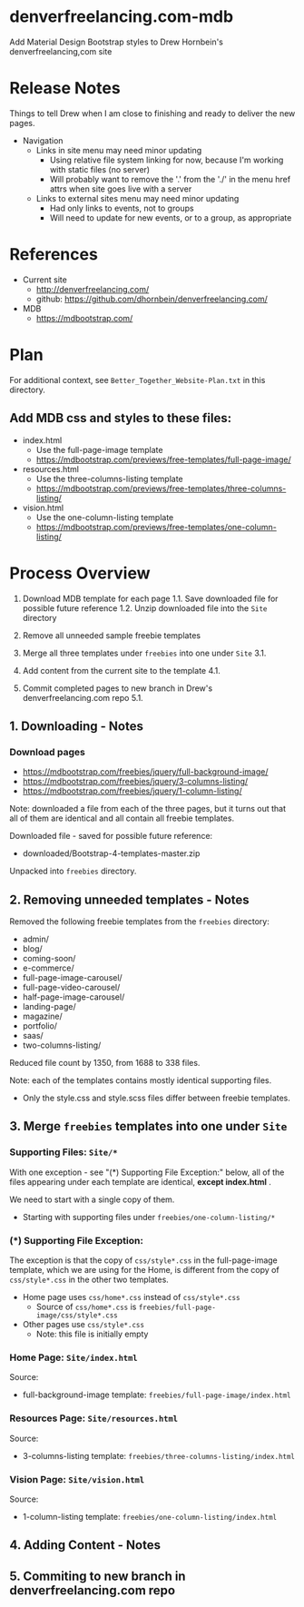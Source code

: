 
# denverfreelancing.com-mdb

Add Material Design Bootstrap styles to Drew Hornbein's denverfreelancing,com site


# Release Notes

Things to tell Drew when I am close to finishing and ready to deliver the new pages.

- Navigation
  - Links in site menu may need minor updating
    - Using relative file system linking for now, because I'm working with static files (no server)
    - Will probably want to remove the '.' from the './' in the menu href attrs when site goes live with a server
  - Links to external sites menu may need minor updating
    - Had only links to events, not to groups
    - Will need to update for new events, or to a group, as appropriate

# References

- Current site
  - http://denverfreelancing.com/
  - github: https://github.com/dhornbein/denverfreelancing.com/
- MDB
  - https://mdbootstrap.com/


# Plan

For additional context, see `Better_Together_Website-Plan.txt` in this directory.

## Add MDB css and styles to these files:

- index.html
  - Use the full-page-image template
  - https://mdbootstrap.com/previews/free-templates/full-page-image/
- resources.html
  - Use the three-columns-listing template
  - https://mdbootstrap.com/previews/free-templates/three-columns-listing/
- vision.html
  - Use the one-column-listing template
  - https://mdbootstrap.com/previews/free-templates/one-column-listing/


# Process Overview

1. Download MDB template for each page
1.1. Save downloaded file for possible future reference
1.2. Unzip downloaded file into the `Site` directory

2. Remove all unneeded sample freebie templates

3. Merge all three templates under `freebies` into one under `Site`
3.1.

4. Add content from the current site to the template
4.1.

5. Commit completed pages to new branch in Drew's denverfreelancing.com repo
5.1.


## 1. Downloading - Notes

### Download pages

- https://mdbootstrap.com/freebies/jquery/full-background-image/
- https://mdbootstrap.com/freebies/jquery/3-columns-listing/
- https://mdbootstrap.com/freebies/jquery/1-column-listing/

Note: downloaded a file from each of the three pages, but it turns out that
all of them are identical and all contain all freebie templates.

Downloaded file - saved for possible future reference:

- downloaded/Bootstrap-4-templates-master.zip

Unpacked into `freebies` directory.

## 2. Removing unneeded templates - Notes

Removed the following freebie templates from the `freebies` directory:

- admin/
- blog/
- coming-soon/
- e-commerce/
- full-page-image-carousel/
- full-page-video-carousel/
- half-page-image-carousel/
- landing-page/
- magazine/
- portfolio/
- saas/
- two-columns-listing/

Reduced file count by 1350, from 1688 to 338 files.

Note: each of the templates contains mostly identical supporting files.

- Only the style.css and style.scss files differ between freebie templates.

## 3. Merge `freebies` templates into one under `Site`

### Supporting Files: `Site/*`

With one exception - see "(*) Supporting File Exception:" below,
all of the files appearing under each template
are identical, **except index.html** .

We need to start with a single copy of them.

- Starting with supporting files under `freebies/one-column-listing/*`

### (*) Supporting File Exception:

The exception is that the copy of `css/style*.css` in the full-page-image
template, which we are using for the Home, is different from the copy of
`css/style*.css` in the other two templates.

- Home page uses `css/home*.css` instead of `css/style*.css`
  - Source of `css/home*.css` is `freebies/full-page-image/css/style*.css`
- Other pages use `css/style*.css`
  - Note: this file is initially empty

### Home Page: `Site/index.html`

Source:

- full-background-image template: `freebies/full-page-image/index.html`


### Resources Page: `Site/resources.html`

Source:

- 3-columns-listing template: `freebies/three-columns-listing/index.html`


### Vision Page: `Site/vision.html`

Source:

- 1-column-listing template: `freebies/one-column-listing/index.html`




## 4. Adding Content - Notes



## 5. Commiting to new branch in denverfreelancing.com repo



